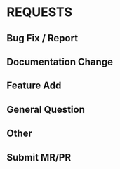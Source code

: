 # REQUESTS

## Bug Fix / Report

## Documentation Change

## Feature Add

## General Question

## Other

## Submit MR/PR
